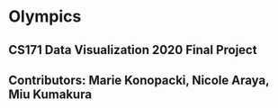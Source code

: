 # Olympics
## CS171 Data Visualization 2020 Final Project
## Contributors: Marie Konopacki, Nicole Araya, Miu Kumakura